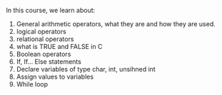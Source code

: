In this course, we learn about:

1. General arithmetic operators, what they are and how they are used.
2. logical operators
3. relational operators
4. what is TRUE and FALSE in C
5. Boolean operators
6. If, If... Else statements
7. Declare variables of type char, int, unsihned int
8. Assign values to variables
9. While loop
